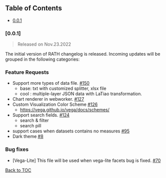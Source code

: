 ## Table of Contents

- [0.0.1](#001)


### [0.0.1]

> Released on Nov.23.2022

The initial version of RATH changelog is released. Incoming updates will be grouped in the following categories:

### Feature Requests
- Support more types of data file. [#150](https://github.com/Kanaries/Rath/issues/150)
  - base: txt with customized splitter, xlsx file
  - cool : multiple-layer JSON data with LaTiao transformation.
- Chart renderer in webworker. [#127](https://github.com/Kanaries/Rath/issues/127)
- Custom Visualization Color Scheme [#126](https://github.com/Kanaries/Rath/issues/126)
  - https://vega.github.io/vega/docs/schemes/
- Support search fields. [#124](https://github.com/Kanaries/Rath/issues/124)
  - search & filter
  - search pill
- support cases when datasets contains no measures [#95](https://github.com/Kanaries/Rath/issues/95)
- Dark theme [#8](https://github.com/Kanaries/Rath/issues/8)

### Bug fixes
- [Vega-Lite] This file will be used when vega-lite facets bug is fixed. [#70](https://github.com/Kanaries/Rath/issues/70)

[Back to TOC](##table-of-contents)
